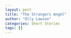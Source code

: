 ```yaml
---
layout: post
title: "The Strangers Angel"
author: "Olly Lawson"
categories: Short Stories
tags: []
---
```

